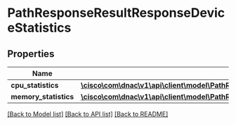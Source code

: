 # PathResponseResultResponseDeviceStatistics

## Properties
Name | Type | Description | Notes
------------ | ------------- | ------------- | -------------
**cpu_statistics** | [**\cisco\com\dnac\v1\api\client\model\PathResponseResultResponseDeviceStatisticsCpuStatistics**](PathResponseResultResponseDeviceStatisticsCpuStatistics.md) |  | [optional] 
**memory_statistics** | [**\cisco\com\dnac\v1\api\client\model\PathResponseResultResponseDeviceStatisticsMemoryStatistics**](PathResponseResultResponseDeviceStatisticsMemoryStatistics.md) |  | [optional] 

[[Back to Model list]](../README.md#documentation-for-models) [[Back to API list]](../README.md#documentation-for-api-endpoints) [[Back to README]](../README.md)



